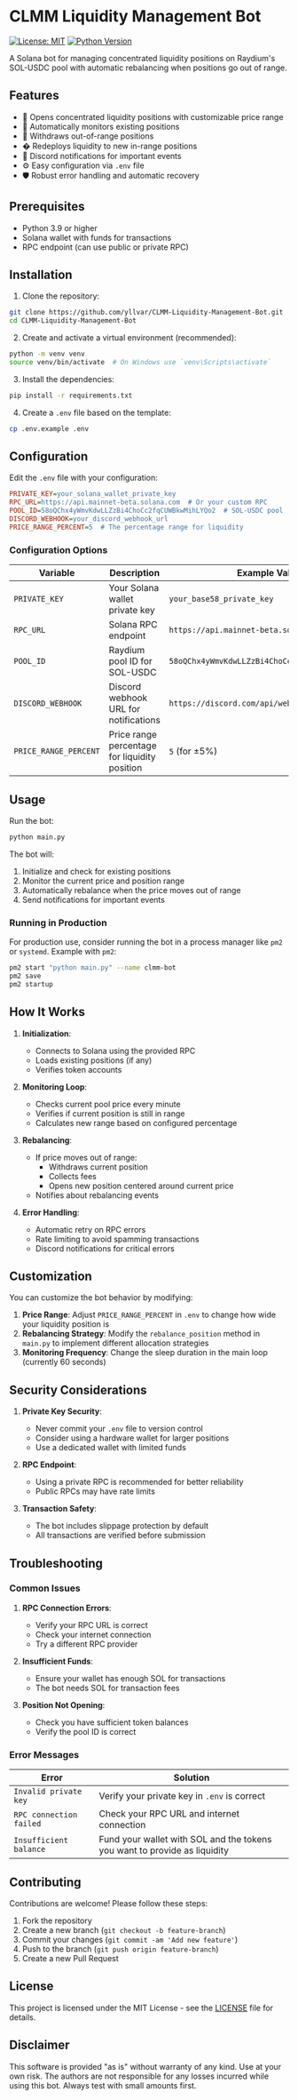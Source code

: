 # CLMM Liquidity Management Bot

[![License: MIT](https://img.shields.io/badge/License-MIT-yellow.svg)](https://opensource.org/licenses/MIT)
[![Python Version](https://img.shields.io/badge/python-3.9%2B-blue)](https://www.python.org/downloads/)

A Solana bot for managing concentrated liquidity positions on Raydium's SOL-USDC pool with automatic rebalancing when positions go out of range.

## Features

- 🎯 Opens concentrated liquidity positions with customizable price range
- 🔄 Automatically monitors existing positions
- 💸 Withdraws out-of-range positions
- � Redeploys liquidity to new in-range positions
- 🔔 Discord notifications for important events
- ⚙️ Easy configuration via `.env` file
- 🛡️ Robust error handling and automatic recovery

## Prerequisites

- Python 3.9 or higher
- Solana wallet with funds for transactions
- RPC endpoint (can use public or private RPC)

## Installation

1. Clone the repository:
```bash
git clone https://github.com/yllvar/CLMM-Liquidity-Management-Bot.git
cd CLMM-Liquidity-Management-Bot
```

2. Create and activate a virtual environment (recommended):
```bash
python -m venv venv
source venv/bin/activate  # On Windows use `venv\Scripts\activate`
```

3. Install the dependencies:
```bash
pip install -r requirements.txt
```

4. Create a `.env` file based on the template:
```bash
cp .env.example .env
```

## Configuration

Edit the `.env` file with your configuration:

```ini
PRIVATE_KEY=your_solana_wallet_private_key
RPC_URL=https://api.mainnet-beta.solana.com  # Or your custom RPC
POOL_ID=58oQChx4yWmvKdwLLZzBi4ChoCc2fqCUWBkwMihLYQo2  # SOL-USDC pool
DISCORD_WEBHOOK=your_discord_webhook_url
PRICE_RANGE_PERCENT=5  # The percentage range for liquidity
```

### Configuration Options

| Variable | Description | Example Value |
|----------|-------------|---------------|
| `PRIVATE_KEY` | Your Solana wallet private key | `your_base58_private_key` |
| `RPC_URL` | Solana RPC endpoint | `https://api.mainnet-beta.solana.com` |
| `POOL_ID` | Raydium pool ID for SOL-USDC | `58oQChx4yWmvKdwLLZzBi4ChoCc2fqCUWBkwMihLYQo2` |
| `DISCORD_WEBHOOK` | Discord webhook URL for notifications | `https://discord.com/api/webhooks/...` |
| `PRICE_RANGE_PERCENT` | Price range percentage for liquidity position | `5` (for ±5%) |

## Usage

Run the bot:
```bash
python main.py
```

The bot will:
1. Initialize and check for existing positions
2. Monitor the current price and position range
3. Automatically rebalance when the price moves out of range
4. Send notifications for important events

### Running in Production

For production use, consider running the bot in a process manager like `pm2` or `systemd`. Example with `pm2`:

```bash
pm2 start "python main.py" --name clmm-bot
pm2 save
pm2 startup
```

## How It Works

1. **Initialization**:
   - Connects to Solana using the provided RPC
   - Loads existing positions (if any)
   - Verifies token accounts

2. **Monitoring Loop**:
   - Checks current pool price every minute
   - Verifies if current position is still in range
   - Calculates new range based on configured percentage

3. **Rebalancing**:
   - If price moves out of range:
     - Withdraws current position
     - Collects fees
     - Opens new position centered around current price
   - Notifies about rebalancing events

4. **Error Handling**:
   - Automatic retry on RPC errors
   - Rate limiting to avoid spamming transactions
   - Discord notifications for critical errors

## Customization

You can customize the bot behavior by modifying:

1. **Price Range**: Adjust `PRICE_RANGE_PERCENT` in `.env` to change how wide your liquidity position is
2. **Rebalancing Strategy**: Modify the `rebalance_position` method in `main.py` to implement different allocation strategies
3. **Monitoring Frequency**: Change the sleep duration in the main loop (currently 60 seconds)

## Security Considerations

1. **Private Key Security**:
   - Never commit your `.env` file to version control
   - Consider using a hardware wallet for larger positions
   - Use a dedicated wallet with limited funds

2. **RPC Endpoint**:
   - Using a private RPC is recommended for better reliability
   - Public RPCs may have rate limits

3. **Transaction Safety**:
   - The bot includes slippage protection by default
   - All transactions are verified before submission

## Troubleshooting

### Common Issues

1. **RPC Connection Errors**:
   - Verify your RPC URL is correct
   - Check your internet connection
   - Try a different RPC provider

2. **Insufficient Funds**:
   - Ensure your wallet has enough SOL for transactions
   - The bot needs SOL for transaction fees

3. **Position Not Opening**:
   - Check you have sufficient token balances
   - Verify the pool ID is correct

### Error Messages

| Error | Solution |
|-------|----------|
| `Invalid private key` | Verify your private key in `.env` is correct |
| `RPC connection failed` | Check your RPC URL and internet connection |
| `Insufficient balance` | Fund your wallet with SOL and the tokens you want to provide as liquidity |

## Contributing

Contributions are welcome! Please follow these steps:

1. Fork the repository
2. Create a new branch (`git checkout -b feature-branch`)
3. Commit your changes (`git commit -am 'Add new feature'`)
4. Push to the branch (`git push origin feature-branch`)
5. Create a new Pull Request

## License

This project is licensed under the MIT License - see the [LICENSE](LICENSE) file for details.

## Disclaimer

This software is provided "as is" without warranty of any kind. Use at your own risk. The authors are not responsible for any losses incurred while using this bot. Always test with small amounts first.
